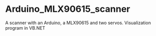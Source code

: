 # Arduino_MLX90615_scanner
A scanner with an Arduino, a MLX90615 and two servos. Visualization program in VB.NET
